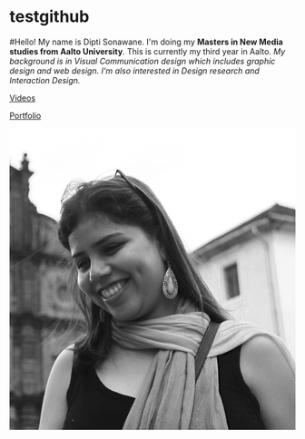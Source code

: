 testgithub
==========

#Hello!
My name is Dipti Sonawane. I'm doing my **Masters in New Media studies from Aalto University**. This is currently my third year in Aalto. *My background is in Visual Communication design which includes graphic design and web design. I'm also interested in Design research and Interaction Design.*

[Videos](http://vimeo.com/dipti/)
    
[Portfolio](http://dipti.ragadesign.in/)

![My Picture](dipti.jpg)